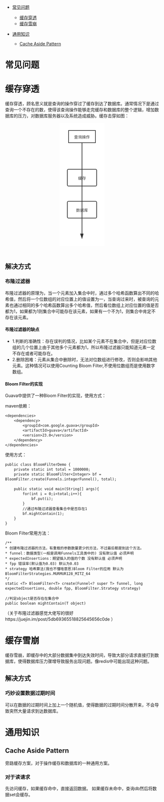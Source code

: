 * [常见问题](#常见问题)
    * [缓存穿透](#缓存穿透)
    * [缓存雪崩](#缓存雪崩)

* [通用知识](#通用知识)
    * [Cache Aside Pattern](#cacheasidepattern)


# 常见问题

# 缓存穿透
缓存穿透，顾名思义就是查询的操作穿过了缓存到达了数据库。通常情况下是通过查询一个不存在的数，使得该查询操作能够走完缓存和数据库的整个逻辑，增加数据库的压力，对数据库服务器以及系统造成威胁。缓存击穿如图：
<div align="center"> <img src="https://github.com/RJianPeng/Technology-Stack/blob/master/%E7%BC%93%E5%AD%98/photo/%E7%BC%93%E5%AD%98%E7%A9%BF%E9%80%8F.png"/></div><br>

## 解决方式
### 布隆过滤器
布隆过滤器的原理为，当一个元素加入集合中时，通过多个哈希函数算出不同的哈希值，然后将一个位数组的对应位置上的值设置为一，当查询过来时，被查询的元素也通过相同的多个哈希函数算出多个哈希值，然后看位数组上对应位置的值是否都为1，如果都为1则集合中可能存在该元素，如果有一个不为1，则集合中肯定不存在该元素。

#### 布隆过滤器的缺点
* 1.判断的准确性：存在误判的情况，比如某个元素不在集合中，但是对应位数组的几个位置上由于其他多个元素都为1，所以布隆过滤器只能知道元素一定不存在或者可能存在。
* 2.删除困难：元素从集合中删除时，无法对位数组进行修改，否则会影响其他元素。这种情况可以使用Counting Bloom Filter,不使用位数组而是使用数字数组。

#### Bloom Filter的实现
Guava中提供了一种Bloom Filter的实现，使用方式：

maven依赖：
```
<dependencies>
    <dependency>
        <groupId>com.google.guava</groupId>
        <artifactId>guava</artifactId>
        <version>23.0</version>
    </dependency>
</dependencies>
```

使用方式：
```
public class BloomFilterDemo {
    private static int total = 1000000;
    private static BloomFilter<Integer> bf = BloomFilter.create(Funnels.integerFunnel(), total);

    public static void main(String[] args){
        for(int i = 0;i<total;i++){
            bf.put(i);
        }
        //通过布隆过滤器查看集合中是否存在1
        bf.mightContain(1);
    }
}
```

Bloom Filter常用方法：
```
/**
* 创建布隆过滤器的方法，有重载的参数数量更少的方法，不过最后都是到这个方法。
* funnel：数据类型(一般是调用Funnels工具类中的) 没有默认值 必须声明
* expectedInsertions：期望插入的值的个数 没有默认值 必须声明
* fpp 错误率(默认值为0.03) 默认为0.03
* strategy 哈希算法(我也不懂啥意思)Bloom Filter的应用 默认为BloomFilterStrategies.MURMUR128_MITZ_64
*/
static <T> BloomFilter<T> create(Funnel<? super T> funnel, long expectedInsertions, double fpp, BloomFilter.Strategy strategy)

//判定object是否存在在集合中
public boolean mightContain(T object)
```

（关于布隆过滤器感觉大佬写的很好https://juejin.im/post/5db69365518825645656c0de ）



# 缓存雪崩
缓存雪崩，即缓存中的大部分数据集中到达失效时间，导致大部分请求直接打到数据库，使得数据库压力骤增导致服务出现问题。像redis中可能出现这种问题。

## 解决方式

### 巧妙设置数据过期时间
可以在数据的过期时间上加上一个随机值，使得数据的过期时间分散开来，不会导致突然大量请求到达数据库。


# 通用知识
    
## Cache Aside Pattern
旁路缓存方案，对于操作缓存和数据库的一种通用方案。

### 对于读请求
先访问缓存，如果缓存命中，直接返回数据。
如果缓存未命中，查询db然后将数据set会缓存。

